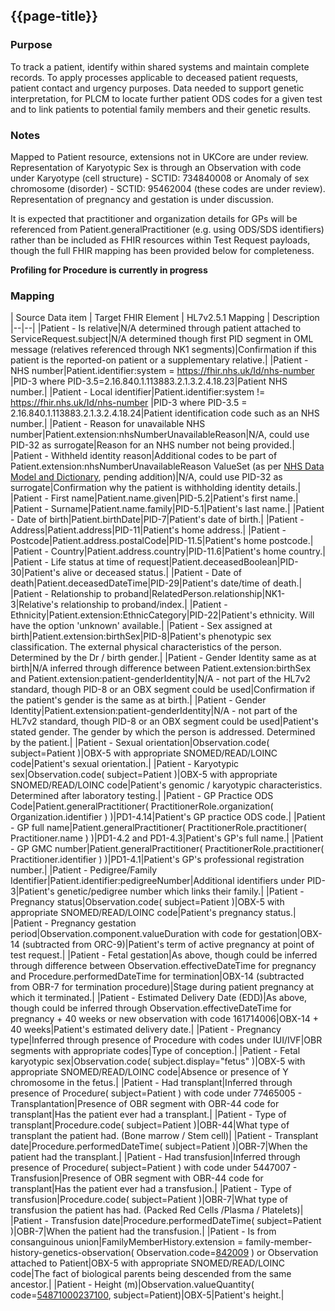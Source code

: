 ## {{page-title}}

### Purpose
To track a patient, identify within shared systems and maintain complete records.
To apply processes applicable to deceased patient requests, patient contact and urgency purposes.
Data needed to support genetic interpretation, for PLCM to locate further patient ODS codes for a given test and to link patients to potential family members and their genetic results.

### Notes
Mapped to Patient resource, extensions not in UKCore are under review. Representation of Karyotypic Sex is through an Observation with code under Karyotype (cell structure) - SCTID: 734840008 or Anomaly of sex chromosome (disorder) - SCTID: 95462004 (these codes are under review). Representation of pregnancy and gestation is under discussion.

It is expected that practitioner and organization details for GPs will be referenced from Patient.generalPractitioner (e.g. using ODS/SDS identifiers) rather than be included as FHIR resources within Test Request payloads, though the full FHIR mapping has been provided below for completeness.

**Profiling for Procedure is currently in progress**

### Mapping
| Source Data item | Target FHIR Element | HL7v2.5.1 Mapping | Description 
|--|--|
|Patient - Is relative|N/A determined through patient attached to ServiceRequest.subject|N/A determined though first PID segment in OML message (relatives referenced through NK1 segments)|Confirmation if this patient is the reported-on patient or a supplementary relative.|
|Patient - NHS number|Patient.identifier:system = https://fhir.nhs.uk/Id/nhs-number |PID-3 where PID-3.5=2.16.840.1.113883.2.1.3.2.4.18.23|Patient NHS number.|
|Patient - Local identifier|Patient.identifier:system != https://fhir.nhs.uk/Id/nhs-number |PID-3 where PID-3.5 = 2.16.840.1.113883.2.1.3.2.4.18.24|Patient identification code such as an NHS number.|
|Patient - Reason for unavailable NHS number|Patient.extension:nhsNumberUnavailableReason|N/A, could use PID-32 as surrogate|Reason for an NHS number not being provided.|
|Patient - Withheld identity reason|Additional codes to be part of Patient.extension:nhsNumberUnavailableReason ValueSet (as per [NHS Data Model and Dictionary](https://www.datadictionary.nhs.uk/data_elements/withheld_identity_reason.html), pending addition)|N/A, could use PID-32 as surrogate|Confirmation why the patient is withholding identity details.|
|Patient - First name|Patient.name.given|PID-5.2|Patient's first name.|
|Patient - Surname|Patient.name.family|PID-5.1|Patient's last name.|
|Patient - Date of birth|Patient.birthDate|PID-7|Patient's date of birth.|
|Patient - Address|Patient.address|PID-11|Patient's home address.|
|Patient - Postcode|Patient.address.postalCode|PID-11.5|Patient's home postcode.|
|Patient - Country|Patient.address.country|PID-11.6|Patient's home country.|
|Patient - Life status at time of request|Patient.deceasedBoolean|PID-30|Patient's alive or deceased status.|
|Patient - Date of death|Patient.deceasedDateTime|PID-29|Patient's date/time of death.|
|Patient - Relationship to proband|RelatedPerson.relationship|NK1-3|Relative's relationship to proband/index.|
|Patient - Ethnicity|Patient.extension:EthnicCategory|PID-22|Patient's ethnicity. Will have the option 'unknown' available.|
|Patient - Sex assigned at birth|Patient.extension:birthSex|PID-8|Patient's phenotypic sex classification. The external physical characteristics of the person. Determined by the Dr / birth gender.|
|Patient - Gender Identity same as at birth|N/A inferred through difference between Patient.extension:birthSex and Patient.extension:patient-genderIdentity|N/A - not part of the HL7v2 standard, though PID-8 or an OBX segment could be used|Confirmation if the patient's gender is the same as at birth.|
|Patient - Gender Identity|Patient.extension:patient-genderIdentity|N/A - not part of the HL7v2 standard, though PID-8 or an OBX segment could be used|Patient's stated gender. The gender by which the person is addressed. Determined by the patient.|
|Patient - Sexual orientation|Observation.code( subject=Patient )|OBX-5 with appropriate SNOMED/READ/LOINC code|Patient's sexual orientation.|
|Patient - Karyotypic sex|Observation.code( subject=Patient )|OBX-5 with appropriate SNOMED/READ/LOINC code|Patient's genomic / karyotypic characteristics. Determined after laboratory testing.|
|Patient - GP Practice ODS Code|Patient.generalPractitioner( PractitionerRole.organization( Organization.identifier ) )|PD1-4.14|Patient's GP practice ODS code.|
|Patient - GP full name|Patient.generalPractitioner( PractitionerRole.practitioner( Practitioner.name ) )|PD1-4.2 and PD1-4.3|Patient's GP's full name.|
|Patient - GP GMC number|Patient.generalPractitioner( PractitionerRole.practitioner( Practitioner.identifier ) )|PD1-4.1|Patient's GP's professional registration number.|
|Patient - Pedigree/Family Identifier|Patient.identifier:pedigreeNumber|Additional identifiers under PID-3|Patient's genetic/pedigree number which links their family.|
|Patient - Pregnancy status|Observation.code( subject=Patient )|OBX-5 with appropriate SNOMED/READ/LOINC code|Patient's pregnancy status.|
|Patient - Pregnancy gestation period|Observation.component.valueDuration with code for gestation|OBX-14 (subtracted from ORC-9)|Patient's term of active pregnancy at point of test request.|
|Patient - Fetal gestation|As above, though could be inferred through difference between Observation.effectiveDateTime for pregnancy and Procedure.performedDateTime for termination|OBX-14 (subtracted from OBR-7 for termination procedure)|Stage during patient pregnancy at which it terminated.|
|Patient - Estimated Delivery Date (EDD)|As above, though could be inferred through Observation.effectiveDateTime for pregnancy + 40 weeks or new observation with code 161714006|OBX-14 + 40 weeks|Patient's estimated delivery date.|
|Patient - Pregnancy type|Inferred through presence of Procedure with codes under IUI/IVF|OBR segments with appropriate codes|Type of conception.|
|Patient - Fetal karyotypic sex|Observation.code( subject.display="fetus" )|OBX-5 with appropriate SNOMED/READ/LOINC code|Absence or presence of Y chromosome in the fetus.|
|Patient - Had transplant|Inferred through presence of Procedure( subject=Patient ) with code under 77465005 - Transplantation|Presence of OBR segment with OBR-44 code for transplant|Has the patient ever had a transplant.|
|Patient - Type of transplant|Procedure.code( subject=Patient )|OBR-44|What type of transplant the patient had. (Bone marrow / Stem cell)|
|Patient - Transplant date|Procedure.performedDateTime( subject=Patient )|OBR-7|When the patient had the transplant.|
|Patient - Had transfusion|Inferred through presence of Procedure( subject=Patient ) with code under 5447007 - Transfusion|Presence of OBR segment with OBR-44 code for transplant|Has the patient ever had a transfusion.|
|Patient - Type of transfusion|Procedure.code( subject=Patient )|OBR-7|What type of transfusion the patient has had. (Packed Red Cells /Plasma / Platelets)|
|Patient - Transfusion date|Procedure.performedDateTime( subject=Patient )|OBR-7|When the patient had the transfusion.|
|Patient - Is from consanguinous union|FamilyMemberHistory.extension = family-member-history-genetics-observation( Observation.code=[842009](https://termbrowser.nhs.uk/?perspective=full&conceptId1=842009&edition=uk-edition&release=v20230607&server=https://termbrowser.nhs.uk/sct-browser-api/snomed&langRefset=999001261000000100,999000691000001104 ) ) or Observation attached to Patient|OBX-5 with appropriate SNOMED/READ/LOINC code|The fact of biological parents being descended from the same ancestor.|
|Patient - Height (m)|Observation.valueQuantity( code=[54871000237100](https://termbrowser.nhs.uk/?perspective=full&conceptId1=54871000237100&edition=uk-edition&release=v20230607&server=https://termbrowser.nhs.uk/sct-browser-api/snomed&langRefset=999001261000000100,999000691000001104 ), subject=Patient)|OBX-5|Patient's height.|

<!--
| Source Data item | Non WGS Rare Disease | Non WGS Cancer | WGS Rare Disease | WGS Cancer | Target FHIR Element | HL7v2.5.1 Mapping | Description 
|--|--|
|Patient - Identifier (NHS number/Other)|Mandatory IF|Mandatory IF|Mandatory IF|Mandatory IF|Patient.identifier|PID-3|Patient identification code such as an NHS number.|
|Patient - Reason for unavailable NHS number|Mandatory IF|Mandatory IF|Mandatory IF|Mandatory IF|Patient.extension:nhsNumberUnavailableReason|N/A, could use PID-32 as surrogate|Reason for an NHS number not being provided.|
|Patient - First name|Mandatory|Mandatory|Mandatory|Mandatory|Patient.name.given|PID-5.2|Patient's first name.|
|Patient - Last name|Mandatory|Mandatory|Mandatory|Mandatory|Patient.name.family|PID-5.1|Patient's last name.|
|Patient - Date of birth|Mandatory|Mandatory|Mandatory|Mandatory|Patient.birthDate|PID-7|Patient's date of birth.|
|Patient - Address|Mandatory|Mandatory|Optional|Optional|Patient.address|PID-11|Patient's home address.|
|Patient - Postcode|Mandatory|Mandatory|Mandatory|Mandatory|Patient.address.postalCode|PID-11.5|Patient's home postcode.|
|Patient - Life status at time of request|Mandatory IF|Mandatory IF|Mandatory IF|Mandatory IF|Patient.deceasedBoolean|PID-30|Patient's alive or deceased status.|
|Patient - Date/Time death|Mandatory IF|Mandatory IF|Mandatory IF|Mandatory IF|Patient.deceasedDateTime|PID-29|Patient's date/time of death.|
|Patient - Ethnicity|Mandatory|Mandatory|Mandatory|Mandatory|Patient.extension:EthnicCategory|PID-22|Patient's ethnicity. Will have the option 'unknown' available.|
|Patient - Gender Identity|Mandatory IF|Mandatory IF|Mandatory|Mandatory|Patient.gender|N/A - not part of the HL7v2 standard, though PID-8 or an OBX segment could be used|Patient's stated gender. The gender by which the person is addressed. Determined by the patient. |
|Patient - Phenotypic sex (gender for PLCM)|Mandatory|Mandatory|Mandatory|Mandatory|Patient.extension:birthSex|PID-8|Patient's phenotypic sex classification. The external physical characteristics of the person. Determined by the Dr / birth gender.|
|Patient - Karyotypic sex|Mandatory IF|Optional|Optional|Optional|Observation.code(subject=Patient)|OBX-5 with appropriate SNOMED/READ/LOINC code|Patient's genomic / karyotypic characteristics. Determined after laboratory testing.|
|Patient - GP Practice ODS Code|Mandatory IF|Mandatory IF|Mandatory IF|Mandatory IF|Patient.generalPractitioner(PractitionerRole.organization(Organization.identifier))|PD1-4|Patient's GP practice ODS code.|
|Patient - Clinical genetics no/pedigree number|Mandatory IF|N/A|Mandatory IF|N/A|Patient.identifier:pedigreeNumber|Additional identifiers under PID-3|Patient's genetic/pedigree number which links their family.|
|Patient - Pregnancy status|Mandatory IF|N/A|Mandatory IF|N/A|Observation.code(subject=Patient)|OBX-5 with appropriate SNOMED/READ/LOINC code|Patient's pregnancy status.|
|Patient - Pregnancy gestation period|Mandatory IF|N/A|Mandatory IF|N/A|Inferred through difference between Observation.effectiveDateTime and ServiceRequest.authoredOn|OBX-14 (subtracted from ORC-9)|Patient's term of active pregnancy at point of test request.|
|Patient - Fetal gestation|Optional|N/A|Optional|N/A|Inferred through difference between Observation.effectiveDateTime for pregnancy and Procedure.performedDateTime for termination|OBX-14 (subtracted from OBR-7 for termination procedure)|Stage during patient pregnancy at which it terminated.|
|Patient - Transplant status|Mandatory IF|Mandatory IF|Mandatory IF|Mandatory IF|Inferred through presence of Procedure(subject=Patient) with code under 77465005 - Transplantation|Presence of OBR segment with OBR-44 code for transplant|Has the patient ever had a transplant.|
|Patient - Type of transplant|Mandatory IF|Mandatory IF|Mandatory IF|Mandatory IF|Procedure.code(subject=Patient)|OBR-44|What type of transplant the patient had. (Bone marrow / Stem cell)|
|Patient - Transplant date|Mandatory IF|Mandatory IF|Mandatory IF|Mandatory IF|OBR-7|Procedure.performedDateTime(subject=Patient)|When the patient had the transplant.|
|Patient - Transfusion status|Mandatory IF|Mandatory IF|Mandatory IF|Mandatory IF|Inferred through presence of Procedure(subject=Patient) with code under 5447007 - Transfusion|Presence of OBR segment with OBR-44 code for transplant|Has the patient ever had a transfusion.|
|Patient - Type of transfusion|Mandatory IF|Mandatory IF|Mandatory IF|Mandatory IF|Procedure.code(subject=Patient)|OBR-7|What type of transfusion the patient has had. (Packed Red Cells /Plasma / Platelets)|
|Patient - Transfusion date|Mandatory IF|Mandatory IF|Mandatory IF|Mandatory IF|Procedure.performedDateTime(subject=Patient)|OBR-7|When the patient had the transfusion.|
|Patient - Consanguinity|Mandatory IF|N/A|Mandatory IF|N/A|N/A - Determined through RelatedPerson.relationship codes|NK1-3|The fact of immediate family being descended from the same ancestor.|
-->